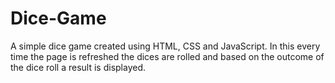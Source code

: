 # Dice-Game
A simple dice game created using HTML, CSS and JavaScript.
In this every time the page is refreshed the dices are rolled and based on the outcome of the dice roll a result is displayed.
